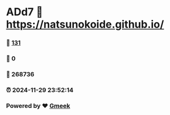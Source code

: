 # ADd7 :link: https://natsunokoide.github.io/ 
### :page_facing_up: [131](https://natsunokoide.github.io//tag.html) 
### :speech_balloon: 0 
### :hibiscus: 268736 
### :alarm_clock: 2024-11-29 23:52:14 
### Powered by :heart: [Gmeek](https://github.com/Meekdai/Gmeek)
